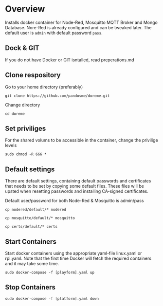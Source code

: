 # Overview
Installs docker container for Node-Red, Mosquitto MQTT Broker and Mongo Database.  Nore-Red is already configured and can be tweaked later.
The default user is `admin` with default password `pass`.
## Dock & GIT
If you do not have Docker or GIT isntalled, read preperations.md

## Clone respository
Go to your home directory (preferably)
```
git clone https://github.com/pandosme/doreme.git 
```
Change directory
```
cd doreme
```
## Set priviliges
For the shared volums to be accessible in the container, change the privilige levels
```
sudo chmod -R 666 *
```

## Default settings
There are default settings, containing default passwords and certificates that needs to be set by copying some default files.  These files will be upsted when resetting passwords and installing CA-signed certificates.

Default user/password for both Node-Red & Mosquitto is admin/pass
```
cp nodered/default/* nodered
```
```
cp mosquitto/default/* mosquitto
```
```
cp certs/default/* certs
```

## Start Containers
Start docker containers using the appropriate yaml-file linux.yaml or rpi.yaml.  Note that the first time Docker will fetch the required containers and it may take some time.
```
sudo docker-compose -f [playform].yaml up
```
## Stop Containers
```
sudo docker-compose -f [platform].yaml down
```

